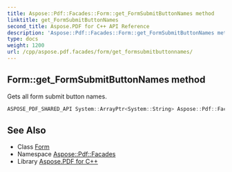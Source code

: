 ```yaml
---
title: Aspose::Pdf::Facades::Form::get_FormSubmitButtonNames method
linktitle: get_FormSubmitButtonNames
second_title: Aspose.PDF for C++ API Reference
description: 'Aspose::Pdf::Facades::Form::get_FormSubmitButtonNames method. Gets all form submit button names in C++.'
type: docs
weight: 1200
url: /cpp/aspose.pdf.facades/form/get_formsubmitbuttonnames/
---
```

## Form::get_FormSubmitButtonNames method


Gets all form submit button names.

```cpp
ASPOSE_PDF_SHARED_API System::ArrayPtr<System::String> Aspose::Pdf::Facades::Form::get_FormSubmitButtonNames()
```

## See Also

* Class [Form](../)
* Namespace [Aspose::Pdf::Facades](../../)
* Library [Aspose.PDF for C++](../../../)

